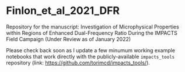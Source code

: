 # Finlon_et_al_2021_DFR
Repository for the manuscript: Investigation of Microphysical Properties within Regions of Enhanced Dual-Frequency Ratio During the IMPACTS Field Campaign (Under Review as of January 2022)

Please check back soon as I update a few minumum working example notebooks that work directly with the publicly-available ```impacts_tools``` repository (link: https://github.com/torimcd/impacts_tools/).
